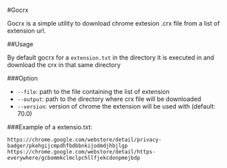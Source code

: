 #Gocrx

Gocrx is a simple utility to download chrome extesion .crx file from a list of extension url.

##Usage

By default gocrx for a `extension.txt` in the directory it is executed in and download the crx in that same directory

###Option

* `--file`: path to the file containing the list of extension
* `--output`: path to the directory where crx file will be downloaded
* `--version`: version of chrome the extension will be used with (default: 70.0)

###Example of a extensio.txt:
```
https://chrome.google.com/webstore/detail/privacy-badger/pkehgijcmpdhfbdbbnkijodmdjhbjlgp
https://chrome.google.com/webstore/detail/https-everywhere/gcbommkclmclpchllfjekcdonpmejbdp
```